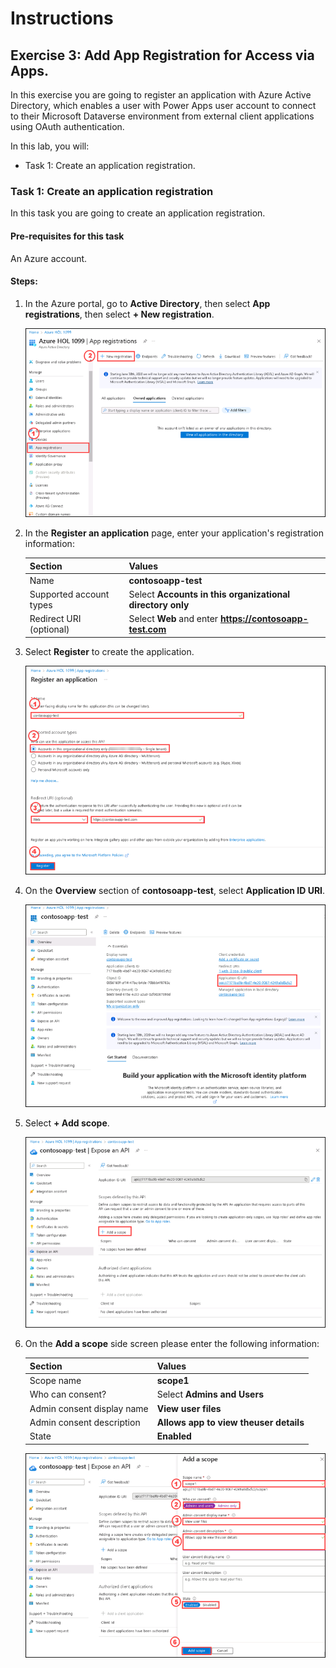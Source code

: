 # Instructions

## Exercise 3: Add App Registration for Access via Apps.

In this exercise you are going to register an application with Azure Active Directory, which enables a user with Power Apps user account to connect to their Microsoft Dataverse environment from external client applications using OAuth authentication.

In this lab, you will:

+ Task 1: Create an application registration.

### Task 1: Create an application registration

In this task you are going to create an application registration.

#### Pre-requisites for this task

An Azure account.

#### Steps:

1. In the Azure portal, go to **Active Directory**, then select **App registrations**, then select **+ New registration**.

    ![img](../media/appr1.png)

2. In the **Register an application** page, enter your application's registration information:

    | Section | Values |
    | ------- | ------ |
    | Name | **contosoapp-test** |
    | Supported account types | Select **Accounts in this organizational directory only** |
    | Redirect URI (optional) | Select **Web** and enter **https://contosoapp-test.com** |
    
3. Select **Register** to create the application. 

    ![img](../media/appr2.png)
    
4. On the **Overview** section of **contosoapp-test**, select **Application ID URI**.

    ![img](../media/appr3.png)

5. Select **+ Add scope**.

    ![img](../media/appr4.png)

6. On the **Add a scope** side screen please enter the following information:
  
    | Section | Values |
    | ------- | ------ |
    | Scope name | **scope1** |
    | Who can consent? | Select **Admins and Users** |
    | Admin consent display name | **View user files** |
    | Admin consent description | **Allows app to view theuser details** |
    | State | **Enabled** |
   
    ![img](../media/appr5.png)














